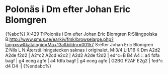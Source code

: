 # Polonäs i Dm efter Johan Eric Blomgren

{%abc%}
X:429
T:Polonäs i Dm efter Johan Eric Blomgren
R:Slängpolska
B:http://www.smus.se/earkiv/fmk/browselarge.php?lang=sw&katalogid=Ma+13a&bildnr=00157
S:efter Johan Eric Blomgren
Z:Nils L
N:Återställningstecken saknas i originalet.
M:3/4
L:1/16
K:Dm
A2d2 A2de f2d2 | A2^c2 A2cd e2c2 | A2d2 A2de f2d2 | ed^c=B B4 A4 ::
a4 fdfa bagf | g4 eceg agfe | a4 fdfa bagf | g4 eceg agfe |
G2BG F2AF E2g2 | fed^c d4 D4 :|
{%endabc%}
